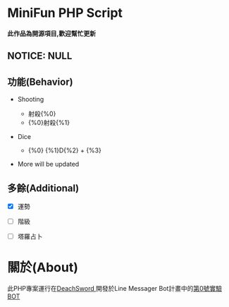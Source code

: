 MiniFun PHP Script
===================

__此作品為開源項目,歡迎幫忙更新__

## NOTICE: NULL


功能(Behavior)
-------------

* Shooting
  - 射殺{%0}
  - {%0}射殺{%1}
* Dice
  - {%0} {%1}D{%2} + {%3}

* More will be updated



多餘(Additional)
-------------
- [X] 運勢
- [ ] 階級
- [ ] 塔羅占卜


關於(About)
===
此PHP專案運行在[DeachSword ](https://www.facebook.com/DeachSword.tw/)開發於Line Messager Bot計畫中的[第0號實驗BOT](https://line.me/R/ti/p/%40rvi1169z)
